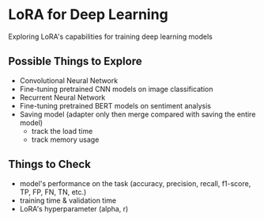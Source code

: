 # LoRA for Deep Learning
Exploring LoRA's capabilities for training deep learning models

## Possible Things to Explore
- Convolutional Neural Network
- Fine-tuning pretrained CNN models on image classification
- Recurrent Neural Network
- Fine-tuning pretrained BERT models on sentiment analysis
- Saving model (adapter only then merge compared with saving the entire model)
  - track the load time
  - track memory usage

## Things to Check
- model's performance on the task (accuracy, precision, recall, f1-score, TP, FP, FN, TN, etc.)
- training time & validation time
- LoRA's hyperparameter (alpha, r)
